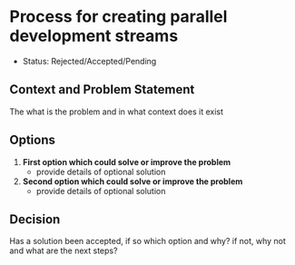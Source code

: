 # Process for creating parallel development streams

* Status: Rejected/Accepted/Pending


## Context and Problem Statement

The what is the problem and in what context does it exist

## Options
1. **First option which could solve or improve the problem**
    - provide details of optional solution
2. **Second option which could solve or improve the problem**
    - provide details of optional solution

## Decision

Has a solution been accepted, if so which option and why? if not, why not and what are the next steps? 